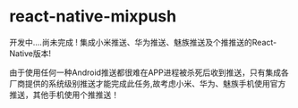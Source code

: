 # react-native-mixpush
开发中....尚未完成 !
集成小米推送、华为推送、魅族推送及个推推送的React-Native版本!

由于使用任何一种Android推送都很难在APP进程被杀死后收到推送，只有集成各厂商提供的系统级别推送才能完成此任务,故考虑小米、华为、魅族手机使用官方推送，其他手机使用个推推送！

